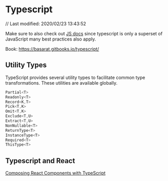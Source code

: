 # Typescript

// Last modified: 2020/02/23 13:43:52

Make sure to also check out [JS docs](js.md) since typescript is only a superset of JavaScript many best practices also apply.

Book: https://basarat.gitbooks.io/typescript/

## Utility Types

TypeScript provides several utility types to facilitate common type transformations. These utilities are available globally.

```javascript
Partial<T>
Readonly<T>
Record<K,T>
Pick<T,K>
Omit<T,K>
Exclude<T,U>
Extract<T,U>
NonNullable<T>
ReturnType<T>
InstanceType<T>
Required<T>
ThisType<T>
```

## Typescript and React

[Composing React Components with TypeScript](https://www.pluralsight.com/guides/composing-react-components-with-typescript)
